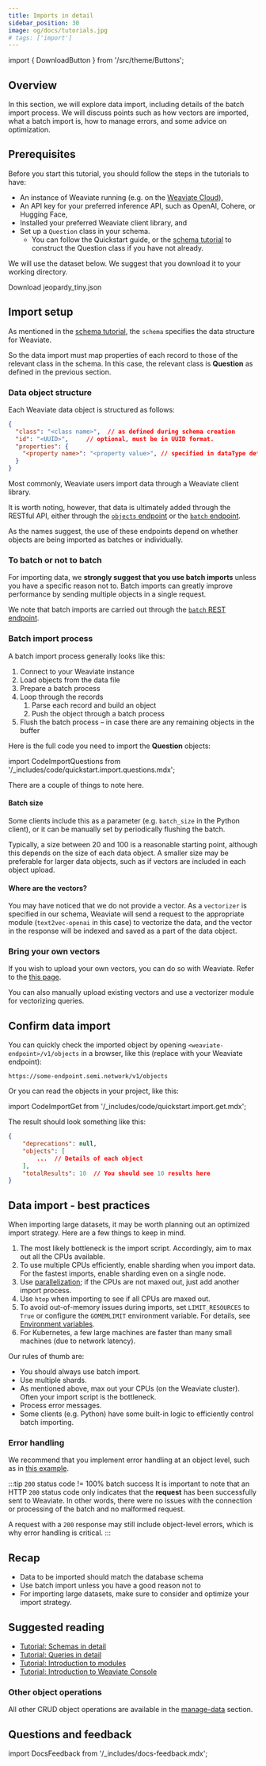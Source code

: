 ```yaml
---
title: Imports in detail
sidebar_position: 30
image: og/docs/tutorials.jpg
# tags: ['import']
---
```

import { DownloadButton } from '/src/theme/Buttons';

## Overview

In this section, we will explore data import, including details of the batch import process. We will discuss points such as how vectors are imported, what a batch import is, how to manage errors, and some advice on optimization.

## Prerequisites

Before you start this tutorial, you should follow the steps in the tutorials to have:

- An instance of Weaviate running (e.g. on the [Weaviate Cloud](https://console.weaviate.cloud)),
- An API key for your preferred inference API, such as OpenAI, Cohere, or Hugging Face,
- Installed your preferred Weaviate client library, and
- Set up a `Question` class in your schema.
    - You can follow the Quickstart guide, or the [schema tutorial](../starter-guides/schema.md) to construct the Question class if you have not already.

We will use the dataset below. We suggest that you download it to your working directory.

<p>
  <DownloadButton link="https://raw.githubusercontent.com/weaviate-tutorials/quickstart/main/data/jeopardy_tiny.json">Download jeopardy_tiny.json</DownloadButton>
</p>

## Import setup

As mentioned in the [schema tutorial](../starter-guides/schema.md), the `schema` specifies the data structure for Weaviate.

So the data import must map properties of each record to those of the relevant class in the schema. In this case, the relevant class is **Question** as defined in the previous section.

### Data object structure

Each Weaviate data object is structured as follows:

```json
{
  "class": "<class name>",  // as defined during schema creation
  "id": "<UUID>",     // optional, must be in UUID format.
  "properties": {
    "<property name>": "<property value>", // specified in dataType defined during schema creation
  }
}
```

Most commonly, Weaviate users import data through a Weaviate client library.

It is worth noting, however, that data is ultimately added through the RESTful API, either through the [`objects` endpoint](/developers/weaviate/api/rest#tag/objects) or the [`batch` endpoint](/developers/weaviate/api/rest#tag/batch).

As the names suggest, the use of these endpoints depend on whether objects are being imported as batches or individually.

### To batch or not to batch

For importing data, we **strongly suggest that you use batch imports** unless you have a specific reason not to. Batch imports can greatly improve performance by sending multiple objects in a single request.

We note that batch imports are carried out through the [`batch` REST endpoint](../manage-data/import.mdx).

### Batch import process

A batch import process generally looks like this:

1. Connect to your Weaviate instance
1. Load objects from the data file
1. Prepare a batch process
1. Loop through the records
    1. Parse each record and build an object
    1. Push the object through a batch process
1. Flush the batch process – in case there are any remaining objects in the buffer

Here is the full code you need to import the **Question** objects:

import CodeImportQuestions from '/_includes/code/quickstart.import.questions.mdx';

<CodeImportQuestions />

There are a couple of things to note here.

#### Batch size

Some clients include this as a parameter (e.g. `batch_size` in the Python client), or it can be manually set by periodically flushing the batch.

Typically, a size between 20 and 100 is a reasonable starting point, although this depends on the size of each data object. A smaller size may be preferable for larger data objects, such as if vectors are included in each object upload.

#### Where are the vectors?

You may have noticed that we do not provide a vector. As a `vectorizer` is specified in our schema, Weaviate will send a request to the appropriate module (`text2vec-openai` in this case) to vectorize the data, and the vector in the response will be indexed and saved as a part of the data object.

### Bring your own vectors

If you wish to upload your own vectors, you can do so with Weaviate. Refer to the [this page](../manage-data/import.mdx#specify-a-vector).

You can also manually upload existing vectors and use a vectorizer module for vectorizing queries.

## Confirm data import

You can quickly check the imported object by opening `<weaviate-endpoint>/v1/objects` in a browser, like this (replace with your Weaviate endpoint):

```
https://some-endpoint.semi.network/v1/objects
```

Or you can read the objects in your project, like this:

import CodeImportGet from '/_includes/code/quickstart.import.get.mdx';

<CodeImportGet />

The result should look something like this:

```json
{
    "deprecations": null,
    "objects": [
        ...  // Details of each object
    ],
    "totalResults": 10  // You should see 10 results here
}
```

## Data import - best practices

When importing large datasets, it may be worth planning out an optimized import strategy. Here are a few things to keep in mind.

1. The most likely bottleneck is the import script. Accordingly, aim to max out all the CPUs available.
1. To use multiple CPUs efficiently, enable sharding when you import data. For the fastest imports, enable sharding even on a single node.
1. Use [parallelization](https://www.computerhope.com/jargon/p/parallelization.htm#:~:text=Parallelization%20is%20the%20act%20of,the%20next%2C%20then%20the%20next.); if the CPUs are not maxed out, just add another import process.
1. Use `htop` when importing to see if all CPUs are maxed out.
1. To avoid out-of-memory issues during imports, set `LIMIT_RESOURCES` to `True` or configure the `GOMEMLIMIT` environment variable. For details, see [Environment variables](../config-refs/env-vars.md).
1. For Kubernetes, a few large machines are faster than many small machines (due to network latency).

Our rules of thumb are:
* You should always use batch import.
* Use multiple shards.
* As mentioned above, max out your CPUs (on the Weaviate cluster). Often your import script is the bottleneck.
* Process error messages.
* Some clients (e.g. Python) have some built-in logic to efficiently control batch importing.

### Error handling

We recommend that you implement error handling at an object level, such as in [this example](../client-libraries/python/index.md#error-handling).

:::tip `200` status code != 100% batch success
It is important to note that an HTTP `200` status code only indicates that the **request** has been successfully sent to Weaviate. In other words, there were no issues with the connection or processing of the batch and no malformed request.

A request with a `200` response may still include object-level errors, which is why error handling is critical.
:::

## Recap

* Data to be imported should match the database schema
* Use batch import unless you have a good reason not to
* For importing large datasets, make sure to consider and optimize your import strategy.

## Suggested reading

- [Tutorial: Schemas in detail](../starter-guides/schema.md)
- [Tutorial: Queries in detail](./query.md)
- [Tutorial: Introduction to modules](./modules.md)
- [Tutorial: Introduction to Weaviate Console](/developers/wcs/tools/query-tool.mdx)

### Other object operations

All other CRUD object operations are available in the [manage-data](../manage-data/index.md) section.


## Questions and feedback

import DocsFeedback from '/_includes/docs-feedback.mdx';

<DocsFeedback/>
